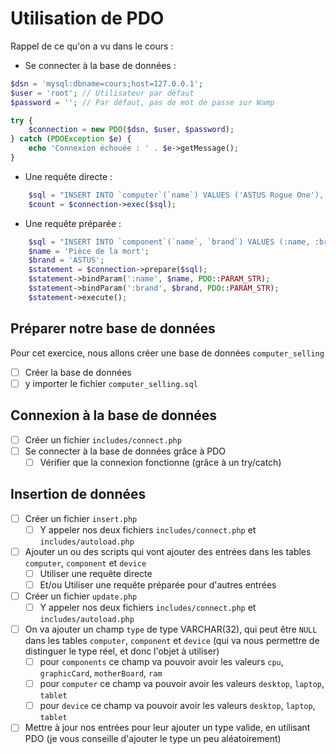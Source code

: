 # Utilisation de PDO

Rappel de ce qu'on a vu dans le cours : 

- Se connecter à la base de données :

```php
$dsn = 'mysql:dbname=cours;host=127.0.0.1';
$user = 'root'; // Utilisateur par défaut
$password = ''; // Par défaut, pas de mot de passe sur Wamp

try {
    $connection = new PDO($dsn, $user, $password);
} catch (PDOException $e) {
    echo 'Connexion échouée : ' . $e->getMessage();
}
```

- Une requête directe :

```php
    $sql = "INSERT INTO `computer`(`name`) VALUES ('ASTUS Rogue One'), ('Sansong Galaxy Truc')";
    $count = $connection->exec($sql);
```

- Une requête préparée :

```php
    $sql = "INSERT INTO `component`(`name`, `brand`) VALUES (:name, :brand)";
    $name = 'Pièce de la mort';
    $brand = 'ASTUS';
    $statement = $connection->prepare($sql);
    $statement->bindParam(':name', $name, PDO::PARAM_STR);
    $statement->bindParam(':brand', $brand, PDO::PARAM_STR);
    $statement->execute();
```

## Préparer notre base de données

Pour cet exercice, nous allons créer une base de données `computer_selling`
- [ ] Créer la base de données
- [ ] y importer le fichier `computer_selling.sql`
  
## Connexion à la base de données

- [ ] Créer un fichier `includes/connect.php`
- [ ] Se connecter à la base de données grâce à PDO
  - [ ] Vérifier que la connexion fonctionne (grâce à un try/catch)

## Insertion de données

- [ ] Créer un fichier `insert.php`
  - [ ] Y appeler nos deux fichiers `includes/connect.php` et `includes/autoload.php`
- [ ] Ajouter un ou des scripts qui vont ajouter des entrées dans les tables `computer`, `component` et `device`
  - [ ] Utiliser une requête directe
  - [ ] Et/ou Utiliser une requête préparée pour d'autres entrées

- [ ] Créer un fichier `update.php`
  - [ ] Y appeler nos deux fichiers `includes/connect.php` et `includes/autoload.php`
- [ ] On va ajouter un champ `type` de type VARCHAR(32), qui peut être `NULL` dans les tables `computer`, `component` et `device` (qui va nous permettre de distinguer le type réel, et donc l'objet à utiliser)
  - [ ] pour `components` ce champ va pouvoir avoir les valeurs `cpu`, `graphicCard`, `motherBoard`, `ram`
  - [ ] pour `computer` ce champ va pouvoir avoir les valeurs `desktop`, `laptop`, `tablet`
  - [ ] pour `device` ce champ va pouvoir avoir les valeurs `desktop`, `laptop`, `tablet`
- [ ] Mettre à jour nos entrées pour leur ajouter un type valide, en utilisant PDO (je vous conseille d'ajouter le type un peu aléatoirement)